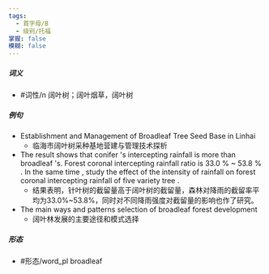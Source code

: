 ```yaml
---
tags:
  - 首字母/B
  - 级别/托福
掌握: false
模糊: false
---
```

##### 词义
- #词性/n  阔叶树；阔叶烟草，阔叶树
##### 例句
- Establishment and Management of Broadleaf Tree Seed Base in Linhai
	- 临海市阔叶树采种基地营建与管理技术探析
- The result shows that conifer 's intercepting rainfall is more than broadleaf 's. Forest coronal intercepting rainfall ratio is 33.0 % ~ 53.8 % . In the same time , study the effect of the intensity of rainfall on forest coronal intercepting rainfall of five variety tree .
	- 结果表明，针叶树的截留量高于阔叶树的截留量，森林对降雨的截留率平均为33.0%~53.8%，同时对不同降雨强度对截留量的影响也作了研究。
- The main ways and patterns selection of broadleaf forest development
	- 阔叶林发展的主要途径和模式选择
##### 形态
- #形态/word_pl broadleaf
